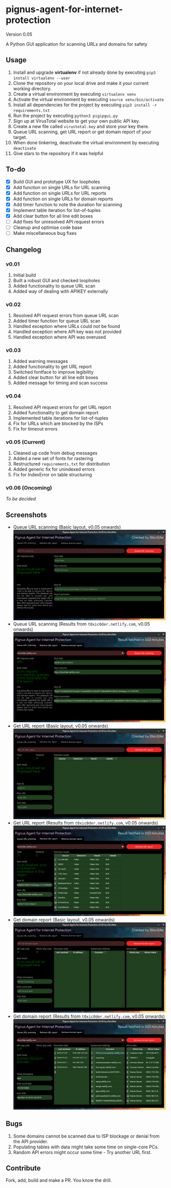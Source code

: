 # pignus-agent-for-internet-protection 
Version 0.05

A Python GUI application for scanning URLs and domains for safety 

## Usage 
1.  Install and upgrade **virtualenv** if not already done by executing ```pip3 install virtualenv --user```
2.  Clone the repository on your local drive and make it your current working directory.
3.  Create a virtual environment by executing ```virtualenv venv```
4.  Activate the virtual environment by executing ```source venv/bin/activate```
5.  Install all dependencies for the project by executing ```pip3 install -r requirements.txt```
6.  Run the project by executing ```python3 pigipgui.py```
7.  Sign up at VirusTotal website to get your own public API key.
8.  Create a new file called `virustotal.key` and store your key there.
9.  Queue URL scanning, get URL report or get domain report of your target.
10. When done tinkering, deactivate the virtual environment by executing ```deactivate```
11. Give stars to the repository if it was helpful

## To-do
- [X] Build GUI and prototype UX for loopholes
- [X] Add function on single URLs for URL scanning
- [X] Add function on single URLs for URL reports
- [X] Add function on single URLs for domain reports
- [X] Add timer function to note the duration for scanning
- [X] Implement table iteration for list-of-tuples
- [X] Add clear button for all line edit boxes
- [ ] Add fixes for unresolved API request errors
- [ ] Cleanup and optimise code base
- [ ] Make miscellaneous bug fixes

## Changelog

### v0.01
1. Initial build
2. Built a robust GUI and checked loopholes
3. Added functionality to queue URL scan
4. Added way of dealing with APIKEY externally

### v0.02
1. Resolved API request errors from queue URL scan
2. Added timer function for queue URL scan
3. Handled exception where URLs could not be found
4. Handled exception where API key was not provided
5. Handled exception where API was overused

### v0.03
1. Added warning messages
2. Added functionality to get URL report
3. Switched fontface to improve legibility
4. Added clear button for all line edit boxes
5. Added message for timing and scan success

### v0.04
1. Resolved API request errors for get URL report
2. Added functionality to get domain report
3. Implemented table iterations for list-of-tuples
4. Fix for URLs which are blocked by the ISPs
5. Fix for timeout errors

### v0.05 (Current)
1. Cleaned up code from debug messages
2. Added a new set of fonts for rastering
3. Restructured `requirements.txt` for distribution
4. Added generic fix for unindexed errors
5. Fix for IndexError on table structuring

### v0.06 (Oncoming)
_To be decided_

## Screenshots
* Queue URL scanning (Basic layout, v0.05 onwards)
![Queue URL scanning (Basic layout, v0.05 onwards)](pigip_urlsca.png)
* Queue URL scanning (Results from `t0xic0der.netlify.com`, v0.05 onwards)
![Queue URL scanning (Results from `t0xic0der.netlify.com`, v0.05 onwards)](reprt_urlsca.png)
* Get URL report (Basic layout, v0.05 onwards)
![Get URL report (Basic layout, v0.05 onwards)](pigip_urlrep.png)
* Get URL report (Results from `t0xic0der.netlify.com`, v0.05 onwards)
![Get URL report (Results from `t0xic0der.netlify.com`, v0.05 onwards)](reprt_urlrep.png)
* Get domain report (Basic layout, v0.05 onwards)
![Get domain report (Basic layout, v0.05 onwards)](pigip_domrep.png)
* Get domain report (Results from `t0xic0der.netlify.com`, v0.05 onwards)
![Get domain report (Results from `t0xic0der.netlify.com`, v0.05 onwards)](reprt_domrep.png)

## Bugs
1. Some domains cannot be scanned due to ISP blockage or denial from the API provider.
2. Populating tables with data might take some time on single-core PCs.
3. Random API errors might occur some time - Try another URL first.

## Contribute
Fork, add, build and make a PR. You know the drill.
